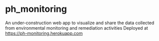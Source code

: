 # ph_monitoring
An under-construction web app to visualize and share the data collected from environmental monitoring and remediation activities
Deployed at https://ph-monitoring.herokuapp.com
